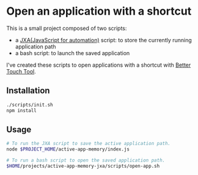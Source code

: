 # Open an application with a shortcut

This is a small project composed of two scripts:

* a [JXA(JavaScript for automation)](https://developer.apple.com/library/archive/releasenotes/InterapplicationCommunication/RN-JavaScriptForAutomation/Articles/Introduction.html) script: to store the currently running application path
* a bash script: to launch the saved application

I've created these scripts to open applications with a shortcut with [Better Touch Tool](https://folivora.ai/).

## Installation

```bash
./scripts/init.sh
npm install
```

## Usage

```bash
# To run the JXA script to save the active application path.
node $PROJECT_HOME/active-app-memory/index.js

# To run a bash script to open the saved application path.
$HOME/projects/active-app-memory-jxa/scripts/open-app.sh
```
